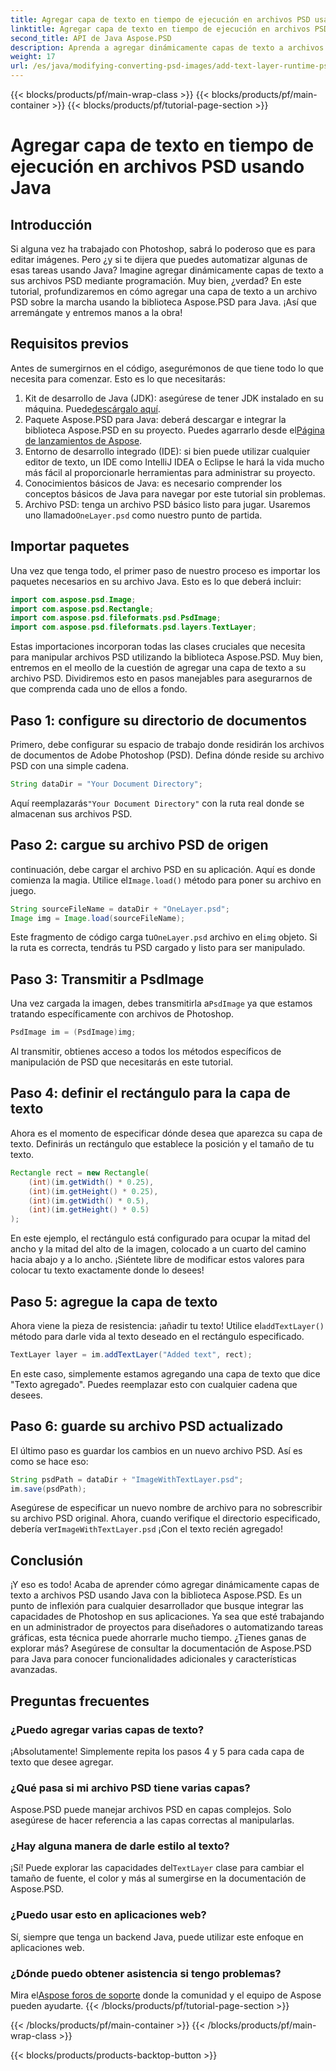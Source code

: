 ```yaml
---
title: Agregar capa de texto en tiempo de ejecución en archivos PSD usando Java
linktitle: Agregar capa de texto en tiempo de ejecución en archivos PSD usando Java
second_title: API de Java Aspose.PSD
description: Aprenda a agregar dinámicamente capas de texto a archivos PSD usando Java con Aspose.PSD. Siga este tutorial paso a paso para conocer interesantes posibilidades de automatización.
weight: 17
url: /es/java/modifying-converting-psd-images/add-text-layer-runtime-psd-files/
---
```


{{< blocks/products/pf/main-wrap-class >}}
{{< blocks/products/pf/main-container >}}
{{< blocks/products/pf/tutorial-page-section >}}

# Agregar capa de texto en tiempo de ejecución en archivos PSD usando Java

## Introducción
Si alguna vez ha trabajado con Photoshop, sabrá lo poderoso que es para editar imágenes. Pero ¿y si te dijera que puedes automatizar algunas de esas tareas usando Java? Imagine agregar dinámicamente capas de texto a sus archivos PSD mediante programación. Muy bien, ¿verdad? En este tutorial, profundizaremos en cómo agregar una capa de texto a un archivo PSD sobre la marcha usando la biblioteca Aspose.PSD para Java. ¡Así que arremángate y entremos manos a la obra!
## Requisitos previos
Antes de sumergirnos en el código, asegurémonos de que tiene todo lo que necesita para comenzar. Esto es lo que necesitarás:
1.  Kit de desarrollo de Java (JDK): asegúrese de tener JDK instalado en su máquina. Puede[descárgalo aquí](https://www.oracle.com/java/technologies/javase-jdk11-downloads.html).
2.  Paquete Aspose.PSD para Java: deberá descargar e integrar la biblioteca Aspose.PSD en su proyecto. Puedes agarrarlo desde el[Página de lanzamientos de Aspose](https://releases.aspose.com/psd/java/).
3. Entorno de desarrollo integrado (IDE): si bien puede utilizar cualquier editor de texto, un IDE como IntelliJ IDEA o Eclipse le hará la vida mucho más fácil al proporcionarle herramientas para administrar su proyecto.
4. Conocimientos básicos de Java: es necesario comprender los conceptos básicos de Java para navegar por este tutorial sin problemas.
5.  Archivo PSD: tenga un archivo PSD básico listo para jugar. Usaremos uno llamado`OneLayer.psd` como nuestro punto de partida.
## Importar paquetes
Una vez que tenga todo, el primer paso de nuestro proceso es importar los paquetes necesarios en su archivo Java. Esto es lo que deberá incluir:
```java
import com.aspose.psd.Image;
import com.aspose.psd.Rectangle;
import com.aspose.psd.fileformats.psd.PsdImage;
import com.aspose.psd.fileformats.psd.layers.TextLayer;
```
Estas importaciones incorporan todas las clases cruciales que necesita para manipular archivos PSD utilizando la biblioteca Aspose.PSD.
Muy bien, entremos en el meollo de la cuestión de agregar una capa de texto a su archivo PSD. Dividiremos esto en pasos manejables para asegurarnos de que comprenda cada uno de ellos a fondo.
## Paso 1: configure su directorio de documentos
Primero, debe configurar su espacio de trabajo donde residirán los archivos de documentos de Adobe Photoshop (PSD). Defina dónde reside su archivo PSD con una simple cadena.
```java
String dataDir = "Your Document Directory"; 
```
 Aquí reemplazarás`"Your Document Directory"` con la ruta real donde se almacenan sus archivos PSD.
## Paso 2: cargue su archivo PSD de origen
 continuación, debe cargar el archivo PSD en su aplicación. Aquí es donde comienza la magia. Utilice el`Image.load()` método para poner su archivo en juego.
```java
String sourceFileName = dataDir + "OneLayer.psd"; 
Image img = Image.load(sourceFileName);
```
 Este fragmento de código carga tu`OneLayer.psd` archivo en el`img` objeto. Si la ruta es correcta, tendrás tu PSD cargado y listo para ser manipulado.
## Paso 3: Transmitir a PsdImage
 Una vez cargada la imagen, debes transmitirla a`PsdImage` ya que estamos tratando específicamente con archivos de Photoshop.
```java
PsdImage im = (PsdImage)img;
```
Al transmitir, obtienes acceso a todos los métodos específicos de manipulación de PSD que necesitarás en este tutorial.
## Paso 4: definir el rectángulo para la capa de texto
Ahora es el momento de especificar dónde desea que aparezca su capa de texto. Definirás un rectángulo que establece la posición y el tamaño de tu texto.
```java
Rectangle rect = new Rectangle(
    (int)(im.getWidth() * 0.25),
    (int)(im.getHeight() * 0.25),
    (int)(im.getWidth() * 0.5),
    (int)(im.getHeight() * 0.5)
);
```
En este ejemplo, el rectángulo está configurado para ocupar la mitad del ancho y la mitad del alto de la imagen, colocado a un cuarto del camino hacia abajo y a lo ancho. ¡Siéntete libre de modificar estos valores para colocar tu texto exactamente donde lo desees!
## Paso 5: agregue la capa de texto
 Ahora viene la pieza de resistencia: ¡añadir tu texto! Utilice el`addTextLayer()` método para darle vida al texto deseado en el rectángulo especificado.
```java
TextLayer layer = im.addTextLayer("Added text", rect);
```
En este caso, simplemente estamos agregando una capa de texto que dice "Texto agregado". Puedes reemplazar esto con cualquier cadena que desees.
## Paso 6: guarde su archivo PSD actualizado
El último paso es guardar los cambios en un nuevo archivo PSD. Así es como se hace eso:
```java
String psdPath = dataDir + "ImageWithTextLayer.psd";
im.save(psdPath);
```
 Asegúrese de especificar un nuevo nombre de archivo para no sobrescribir su archivo PSD original. Ahora, cuando verifique el directorio especificado, debería ver`ImageWithTextLayer.psd` ¡Con el texto recién agregado!
## Conclusión
¡Y eso es todo! Acaba de aprender cómo agregar dinámicamente capas de texto a archivos PSD usando Java con la biblioteca Aspose.PSD. Es un punto de inflexión para cualquier desarrollador que busque integrar las capacidades de Photoshop en sus aplicaciones. Ya sea que esté trabajando en un administrador de proyectos para diseñadores o automatizando tareas gráficas, esta técnica puede ahorrarle mucho tiempo.
¿Tienes ganas de explorar más? Asegúrese de consultar la documentación de Aspose.PSD para Java para conocer funcionalidades adicionales y características avanzadas.
## Preguntas frecuentes
### ¿Puedo agregar varias capas de texto?
¡Absolutamente! Simplemente repita los pasos 4 y 5 para cada capa de texto que desee agregar.
### ¿Qué pasa si mi archivo PSD tiene varias capas?
Aspose.PSD puede manejar archivos PSD en capas complejos. Solo asegúrese de hacer referencia a las capas correctas al manipularlas.
### ¿Hay alguna manera de darle estilo al texto?
 ¡Sí! Puede explorar las capacidades del`TextLayer` clase para cambiar el tamaño de fuente, el color y más al sumergirse en la documentación de Aspose.PSD.
### ¿Puedo usar esto en aplicaciones web?
Sí, siempre que tenga un backend Java, puede utilizar este enfoque en aplicaciones web.
### ¿Dónde puedo obtener asistencia si tengo problemas?
 Mira el[Aspose foros de soporte](https://forum.aspose.com/c/psd/34) donde la comunidad y el equipo de Aspose pueden ayudarte.
{{< /blocks/products/pf/tutorial-page-section >}}

{{< /blocks/products/pf/main-container >}}
{{< /blocks/products/pf/main-wrap-class >}}

{{< blocks/products/products-backtop-button >}}
